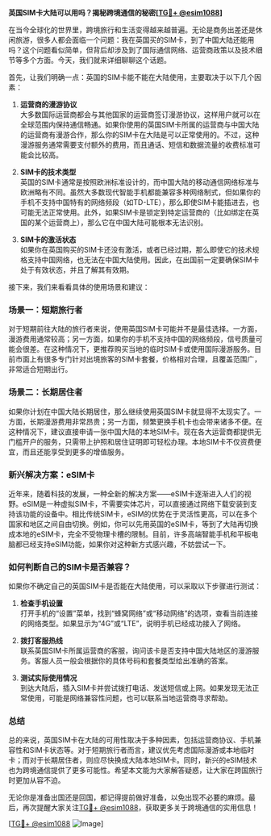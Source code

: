 **英国SIM卡大陆可以用吗？揭秘跨境通信的秘密[[TG💪+ @esim1088](https://t.me/s/esim1088)]**

在当今全球化的世界里，跨境旅行和生活变得越来越普遍。无论是商务出差还是休闲旅游，很多人都会面临一个问题：我在英国买的SIM卡，到了中国大陆还能用吗？这个问题看似简单，但背后却涉及到了国际通信网络、运营商政策以及技术细节等多个方面。今天，我们就来详细聊聊这个话题。

首先，让我们明确一点：英国的SIM卡能不能在大陆使用，主要取决于以下几个因素：

1. **运营商的漫游协议**  
   大多数国际运营商都会与其他国家的运营商签订漫游协议，这样用户就可以在全球范围内保持通信畅通。如果你使用的英国SIM卡所属的运营商与中国大陆的运营商有漫游合作，那么你的SIM卡在大陆是可以正常使用的。不过，这种漫游服务通常需要支付额外的费用，而且通话、短信和数据流量的收费标准可能会比较高。

2. **SIM卡的技术类型**  
   英国的SIM卡通常是按照欧洲标准设计的，而中国大陆的移动通信网络标准与欧洲略有不同。虽然大多数现代智能手机都能兼容多种网络制式，但如果你的手机不支持中国特有的网络频段（如TD-LTE），那么即使SIM卡能插进去，也可能无法正常使用。此外，如果SIM卡是锁定到特定运营商的（比如绑定在英国的某个运营商上），那么它在中国大陆可能根本无法识别。

3. **SIM卡的激活状态**  
   如果你在英国购买的SIM卡还没有激活，或者已经过期，那么即使它的技术规格支持中国网络，也无法在中国大陆使用。因此，在出国前一定要确保SIM卡处于有效状态，并且了解其有效期。

接下来，我们来看看具体的使用场景和建议：

### **场景一：短期旅行者**
对于短期前往大陆的旅行者来说，使用英国SIM卡可能并不是最佳选择。一方面，漫游费用通常较高；另一方面，如果你的手机不支持中国的网络频段，信号质量可能会很差。在这种情况下，更推荐购买当地的临时SIM卡或使用国际漫游服务。目前市面上有很多专门针对出境旅客的SIM卡套餐，价格相对合理，且覆盖范围广，非常适合短期出行。

### **场景二：长期居住者**
如果你计划在中国大陆长期居住，那么继续使用英国SIM卡就显得不太现实了。一方面，长期漫游费用非常昂贵；另一方面，频繁更换手机卡也会带来诸多不便。在这种情况下，建议直接申请一张中国大陆的本地SIM卡。现在各大运营商都提供无门槛开户的服务，只需带上护照和居住证明即可轻松办理。本地SIM卡不仅资费便宜，而且还能享受到更多的增值服务。

### **新兴解决方案：eSIM卡**
近年来，随着科技的发展，一种全新的解决方案——eSIM卡逐渐进入人们的视野。eSIM是一种虚拟SIM卡，不需要实体芯片，可以直接通过网络下载安装到支持该功能的设备中。相比传统SIM卡，eSIM的优势在于灵活性更高，可以在多个国家和地区之间自由切换。例如，你可以先用英国的eSIM卡，等到了大陆再切换成本地的eSIM卡，完全不受物理卡槽的限制。目前，许多高端智能手机和平板电脑都已经支持eSIM功能，如果你对这种新方式感兴趣，不妨尝试一下。

### **如何判断自己的SIM卡是否兼容？**
如果你不确定自己的英国SIM卡是否能在大陆使用，可以采取以下步骤进行测试：

1. **检查手机设置**  
   打开手机的“设置”菜单，找到“蜂窝网络”或“移动网络”的选项，查看当前连接的网络类型。如果显示为“4G”或“LTE”，说明手机已经成功接入了网络。

2. **拨打客服热线**  
   联系英国SIM卡所属运营商的客服，询问该卡是否支持中国大陆地区的漫游服务。客服人员一般会根据你的具体号码和套餐类型给出准确的答案。

3. **测试实际使用情况**  
   到达大陆后，插入SIM卡并尝试拨打电话、发送短信或上网。如果发现无法正常使用，可能是网络兼容性问题，也可以联系当地运营商寻求帮助。

### **总结**
总的来说，英国SIM卡在大陆的可用性取决于多种因素，包括运营商协议、手机兼容性和SIM卡状态等。对于短期旅行者而言，建议优先考虑国际漫游或本地临时卡；而对于长期居住者，则应尽快换成大陆本地SIM卡。同时，新兴的eSIM技术也为跨境通信提供了更多可能性。希望本文能为大家解答疑惑，让大家在跨国旅行时更加从容不迫。

无论你是准备出国还是回国，都记得提前做好准备，以免出现不必要的麻烦。最后，再次提醒大家关注[TG💪+ @esim1088](https://t.me/s/esim1088)，获取更多关于跨境通信的实用信息！ 

[[TG💪+ @esim1088](https://t.me/s/esim1088) ![Image](https://i.postimg.cc/4NQfJmqS/Snipaste-2025-05-13-00-14-12.png)]